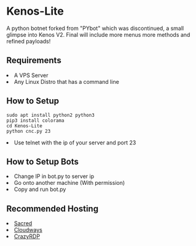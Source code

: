 # Kenos-Lite
A python botnet forked from "PYbot" which was discontinued, a small glimpse into Kenos V2. Final will include more menus more methods and refined payloads!

<div>
  <h2>Requirements</h2><lu>
  <li>A VPS Server
  <li>Any Linux Distro that has a command line

<div>
  <h2>How to Setup</h2>
  <pre><code>sudo apt install python2 python3
pip3 install colorama
cd Kenos-Lite
python cnc.py 23</code></pre>
  <li>Use telnet with the ip of your server and port 23</li>
  <div>

<div>
  <h2>How to Setup Bots</h2><lu>
  <li>Change IP in bot.py to server ip
  <li>Go onto another machine (With permission)
  <li>Copy and run bot.py

<div>
  <h2>Recommended Hosting</h2><lu>
  <li><a href="https://sacred.sbs/">Sacred</a>
  <li><a href="https://www.cloudways.com/en/">Cloudways</a>
  <li><a href="https://crazyrdp.com/linux-vps-hosting/">CrazyRDP</a>
    <div></lu>
